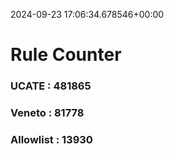 2024-09-23 17:06:34.678546+00:00
# Rule Counter 
 ### UCATE : 481865

 ### Veneto : 81778

 ### Allowlist : 13930